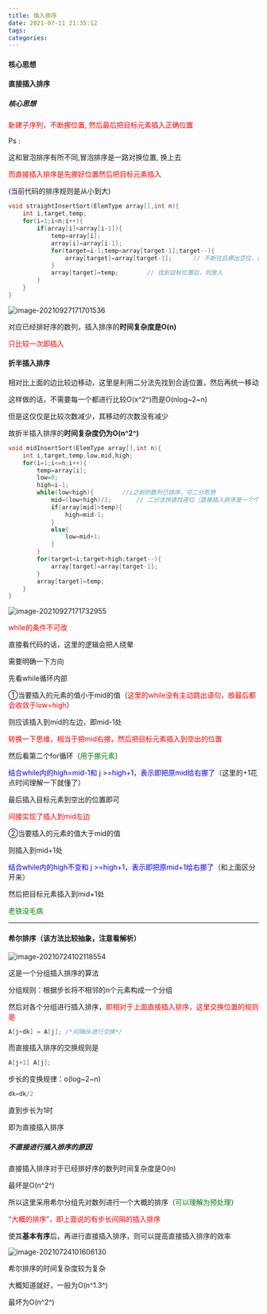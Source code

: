 ```yaml
---
title: 插入排序
date: 2021-07-11 21:35:12
tags:
categories:
---
```


#### 核心思想



#### 直接插入排序

##### 核心思想

<font color=red>新建子序列，不断挪位置, 然后最后把目标元素插入正确位置</font>

Ps :

这和冒泡排序有所不同,冒泡排序是一路对换位置, 换上去

<font color=red>而直接插入排序是先挪好位置然后把目标元素插入</font>

(当前代码的排序规则是从小到大)

```c
void straightInsertSort(ElemType array[],int n){
    int i,target,temp;
    for(i=1;i<n;i++){
        if(array[i]<array[i-1]){
            temp=array[i];
            array[i]=array[i-1];        
            for(target=i-1;temp<array[target-1];target--){       
                array[target]=array[target-1];      // 不断往后挪出空位，直到找到正确位置
            }
            array[target]=temp;        // 找到目标位置后，则放入
        }
    }
}
```

![image-20210927171701536](https://gitee.com/simple_one1/pic/raw/master/image-20210927171701536.png)





对应已经排好序的数列，插入排序的**时间复杂度是O(n)**

<font color=red>只比较一次即插入</font>

#### 折半插入排序



相对比上面的边比较边移动，这里是利用二分法先找到合适位置，然后再统一移动

这样做的话，不需要每一个都进行比较O(x^2^)而是O(nlog~2~n)

但是这仅仅是比较次数减少，其移动的次数没有减少

故折半插入排序的**时间复杂度仍为O(n^2^)**

```c
void midInsertSort(ElemType array[],int n){
    int i,target,temp,low,mid,high;
    for(i=1;i<=n;i++){
        temp=array[i];
        low=0;
        high=i-1;
        while(low<high){        //i之前的数列已排序，可二分思想
            mid=(low+high)/2;       // 二分法快速找座位（直接插入排序是一个个比较大小地来找）
            if(array[mid]>temp){
                high=mid-1;
            }
            else{
                low=mid+1;
            }
        }
        for(target=i;target>high;target--){
            array[target]=array[target-1];
        }
        array[target]=temp;
    }
}
```

![image-20210927171732955](https://gitee.com/simple_one1/pic/raw/master/image-20210927171732955.png)





<font color=red>while的条件不可改</font>

直接看代码的话，这里的逻辑会把人绕晕

需要明确一下方向

先看while循环内部

①当要插入的元素的值小于mid的值（<font color=red>这里的while没有主动跳出语句，故最后都会收敛于low=high</font>）

则应该插入到mid的左边，即mid-1处

<font color=red>转换一下思维，相当于把mid右挪，然后把目标元素插入到空出的位置</font>

然后看第二个for循环（<font color=green>用于挪元素</font>）

<font color=blue>结合while内的high=mid-1和 j >=high+1，表示即把原mid给右挪了</font>（这里的+1花点时间理解一下就懂了）

最后插入目标元素到空出的位置即可

<font color=red>间接实现了插入到mid左边</font>

②当要插入的元素的值大于mid的值

则插入到mid+1处

<font color=blue>结合while内的high不变和 j >=high+1，表示即把原mid+1给右挪了</font>（和上面区分开来）

然后把目标元素插入到mid+1处

<font color=green>老铁没毛病</font>



---

#### 希尔排序（该方法比较抽象，注意看解析）

![image-20210724102118554](https://gitee.com/simple_one1/pic/raw/master/image-20210724102118554.png)

这是一个分组插入排序的算法

分组规则：根据步长将不相邻的n个元素构成一个分组

然后对各个分组进行插入排序，<font color=red>即相对于上面直接插入排序，这里交换位置的规则是</font>

```c
A[j+dk] = A[j]; /*间隔dk进行交换*/
```

而直接插入排序的交换规则是

```c
A[j+1] A[j];
```

步长的变换规律：o(log~2~n)

```c
dk=dk/2  
```

直到步长为1时

即为直接插入排序

##### 不直接进行插入排序的原因

直接插入排序对于已经排好序的数列时间复杂度是O(n)

最坏是O(n^2^)

所以这里采用希尔分组先对数列进行一个大概的排序（<font color=green>可以理解为预处理</font>）

<font color=red>“大概的排序”，即上面说的有步长间隔的插入排序</font>

使其**基本有序**后，再进行直接插入排序，则可以提高直接插入排序的效率

![image-20210724101606130](https://gitee.com/simple_one1/pic/raw/master/image-20210724101606130.png)

希尔排序的时间复杂度较为复杂

大概知道就好，一般为O(n^1.3^)

最坏为O(n^2^)